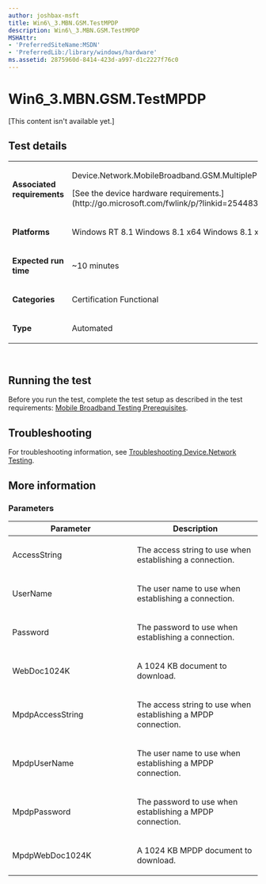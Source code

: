```yaml
---
author: joshbax-msft
title: Win6\_3.MBN.GSM.TestMPDP
description: Win6\_3.MBN.GSM.TestMPDP
MSHAttr:
- 'PreferredSiteName:MSDN'
- 'PreferredLib:/library/windows/hardware'
ms.assetid: 2875960d-8414-423d-a997-d1c2227f76c0
---
```


# Win6\_3.MBN.GSM.TestMPDP


\[This content isn't available yet.\]

## Test details


<table>
<colgroup>
<col width="50%" />
<col width="50%" />
</colgroup>
<tbody>
<tr class="odd">
<td><p><strong>Associated requirements</strong></p></td>
<td><p>Device.Network.MobileBroadband.GSM.MultiplePDPContext</p>
<p>[See the device hardware requirements.](http://go.microsoft.com/fwlink/p/?linkid=254483)</p></td>
</tr>
<tr class="even">
<td><p><strong>Platforms</strong></p></td>
<td><p>Windows RT 8.1 Windows 8.1 x64 Windows 8.1 x86</p></td>
</tr>
<tr class="odd">
<td><p><strong>Expected run time</strong></p></td>
<td><p>~10 minutes</p></td>
</tr>
<tr class="even">
<td><p><strong>Categories</strong></p></td>
<td><p>Certification Functional</p></td>
</tr>
<tr class="odd">
<td><p><strong>Type</strong></p></td>
<td><p>Automated</p></td>
</tr>
</tbody>
</table>

 

## Running the test


Before you run the test, complete the test setup as described in the test requirements: [Mobile Broadband Testing Prerequisites](mobile-broadband-testing-prerequisites.md).

## Troubleshooting


For troubleshooting information, see [Troubleshooting Device.Network Testing](troubleshooting-devicenetwork-testing.md).

## More information


### Parameters

<table>
<colgroup>
<col width="50%" />
<col width="50%" />
</colgroup>
<thead>
<tr class="header">
<th>Parameter</th>
<th>Description</th>
</tr>
</thead>
<tbody>
<tr class="odd">
<td><p>AccessString</p></td>
<td><p>The access string to use when establishing a connection.</p></td>
</tr>
<tr class="even">
<td><p>UserName</p></td>
<td><p>The user name to use when establishing a connection.</p></td>
</tr>
<tr class="odd">
<td><p>Password</p></td>
<td><p>The password to use when establishing a connection.</p></td>
</tr>
<tr class="even">
<td><p>WebDoc1024K</p></td>
<td><p>A 1024 KB document to download.</p></td>
</tr>
<tr class="odd">
<td><p>MpdpAccessString</p></td>
<td><p>The access string to use when establishing a MPDP connection.</p></td>
</tr>
<tr class="even">
<td><p>MpdpUserName</p></td>
<td><p>The user name to use when establishing a MPDP connection.</p></td>
</tr>
<tr class="odd">
<td><p>MpdpPassword</p></td>
<td><p>The password to use when establishing a MPDP connection.</p></td>
</tr>
<tr class="even">
<td><p>MpdpWebDoc1024K</p></td>
<td><p>A 1024 KB MPDP document to download.</p></td>
</tr>
</tbody>
</table>

 

 

 






